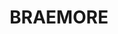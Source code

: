 ---
lastmod: '2025-04-06T06:05:21+00:00'
latitude: -27.089517
layout: suburb
longitude: 152.321536
postcode: '4313'
state: QLD
title: BRAEMORE
url: /qld/braemore/
---